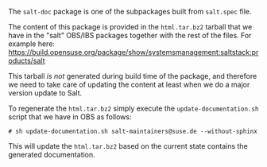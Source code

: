 The `salt-doc` package is one of the subpackages built from `salt.spec` file.

The content of this package is provided in the `html.tar.bz2` tarball that we have in the "salt" OBS/IBS packages together with the rest of the files. For example here: https://build.opensuse.org/package/show/systemsmanagement:saltstack:products/salt

This tarball *is not* generated during build time of the package, and therefore we need to take care of updating the content at least when we do a major version update to Salt.

To regenerate the `html.tar.bz2` simply execute the `update-documentation.sh` script that we have in OBS as follows:

```console
# sh update-documentation.sh salt-maintainers@suse.de --without-sphinx
```

This will update the `html.tar.bz2` based on the current state contains the generated documentation.
